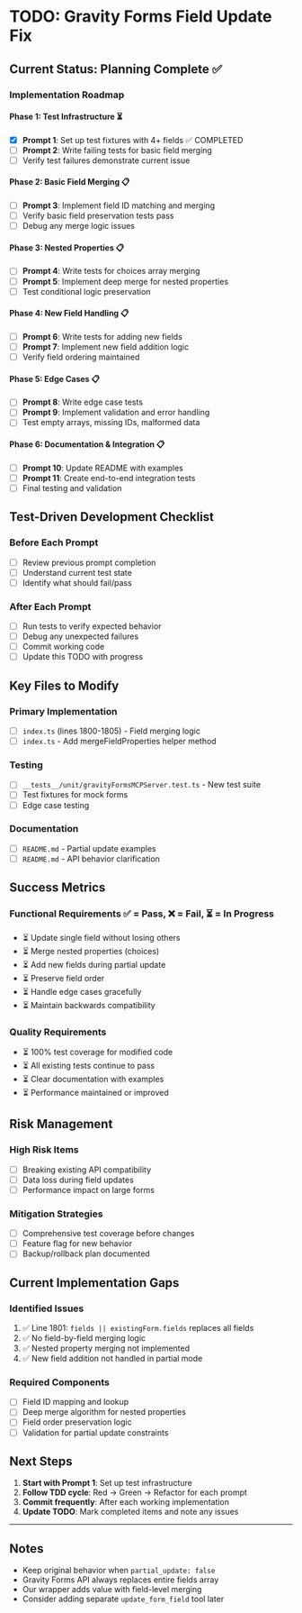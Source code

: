 # TODO: Gravity Forms Field Update Fix

## Current Status: Planning Complete ✅

### Implementation Roadmap

#### Phase 1: Test Infrastructure ⏳
- [x] **Prompt 1**: Set up test fixtures with 4+ fields ✅ COMPLETED
- [ ] **Prompt 2**: Write failing tests for basic field merging
- [ ] Verify test failures demonstrate current issue

#### Phase 2: Basic Field Merging 📋
- [ ] **Prompt 3**: Implement field ID matching and merging
- [ ] Verify basic field preservation tests pass
- [ ] Debug any merge logic issues

#### Phase 3: Nested Properties 📋
- [ ] **Prompt 4**: Write tests for choices array merging
- [ ] **Prompt 5**: Implement deep merge for nested properties
- [ ] Test conditional logic preservation

#### Phase 4: New Field Handling 📋
- [ ] **Prompt 6**: Write tests for adding new fields
- [ ] **Prompt 7**: Implement new field addition logic
- [ ] Verify field ordering maintained

#### Phase 5: Edge Cases 📋
- [ ] **Prompt 8**: Write edge case tests
- [ ] **Prompt 9**: Implement validation and error handling
- [ ] Test empty arrays, missing IDs, malformed data

#### Phase 6: Documentation & Integration 📋
- [ ] **Prompt 10**: Update README with examples
- [ ] **Prompt 11**: Create end-to-end integration tests
- [ ] Final testing and validation

## Test-Driven Development Checklist

### Before Each Prompt
- [ ] Review previous prompt completion
- [ ] Understand current test state
- [ ] Identify what should fail/pass

### After Each Prompt
- [ ] Run tests to verify expected behavior
- [ ] Debug any unexpected failures
- [ ] Commit working code
- [ ] Update this TODO with progress

## Key Files to Modify

### Primary Implementation
- [ ] `index.ts` (lines 1800-1805) - Field merging logic
- [ ] `index.ts` - Add mergeFieldProperties helper method

### Testing
- [ ] `__tests__/unit/gravityFormsMCPServer.test.ts` - New test suite
- [ ] Test fixtures for mock forms
- [ ] Edge case testing

### Documentation
- [ ] `README.md` - Partial update examples
- [ ] `README.md` - API behavior clarification

## Success Metrics

### Functional Requirements ✅ = Pass, ❌ = Fail, ⏳ = In Progress

- ⏳ Update single field without losing others
- ⏳ Merge nested properties (choices)
- ⏳ Add new fields during partial update
- ⏳ Preserve field order
- ⏳ Handle edge cases gracefully
- ⏳ Maintain backwards compatibility

### Quality Requirements

- ⏳ 100% test coverage for modified code
- ⏳ All existing tests continue to pass
- ⏳ Clear documentation with examples
- ⏳ Performance maintained or improved

## Risk Management

### High Risk Items
- [ ] Breaking existing API compatibility
- [ ] Data loss during field updates
- [ ] Performance impact on large forms

### Mitigation Strategies
- [ ] Comprehensive test coverage before changes
- [ ] Feature flag for new behavior
- [ ] Backup/rollback plan documented

## Current Implementation Gaps

### Identified Issues
1. ✅ Line 1801: `fields || existingForm.fields` replaces all fields
2. ✅ No field-by-field merging logic
3. ✅ Nested property merging not implemented
4. ✅ New field addition not handled in partial mode

### Required Components
- [ ] Field ID mapping and lookup
- [ ] Deep merge algorithm for nested properties
- [ ] Field order preservation logic
- [ ] Validation for partial update constraints

## Next Steps

1. **Start with Prompt 1**: Set up test infrastructure
2. **Follow TDD cycle**: Red → Green → Refactor for each prompt
3. **Commit frequently**: After each working implementation
4. **Update TODO**: Mark completed items and note any issues

---

## Notes

- Keep original behavior when `partial_update: false`
- Gravity Forms API always replaces entire fields array
- Our wrapper adds value with field-level merging
- Consider adding separate `update_form_field` tool later